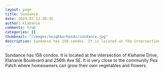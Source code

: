 ```yaml
---
layout: page
title: Sundance
date: 2019-07-12 20:35
author: Klahanie
comments: true
categories: []
thumbnail: "/images/neighborhoods/sundance.jpg"
description: Sundance has 158 condos. It is located at the intersection of Klahanie Drive, Klahanie Boulevard and 256th Ave SE. It is very close to the community Pea Patch where homeowners can grow their own vegetables and flowers.
---
```

Sundance has 158 condos. It is located at the intersection of Klahanie Drive, Klahanie Boulevard and 256th Ave SE. It is very close to the community Pea Patch where homeowners can grow their own vegetables and flowers.

<object type="image/svg+xml" data="{{site.url}}/images/neighborhoods/sundance.svg" class="img-fluid"/>